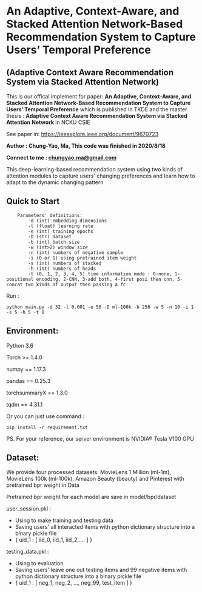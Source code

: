 # An Adaptive, Context-Aware, and Stacked Attention Network-Based Recommendation System to Capture Users’ Temporal Preference
## (Adaptive Context Aware Recommendation System via Stacked Attention Network)

This is our offical implement for paper:
**An Adaptive, Context-Aware, and Stacked Attention Network-Based Recommendation System to Capture Users’ Temporal Preference**
which is published in TKDE and the master thesis :
**Adaptive Context Aware Recommendation System via Stacked Attention Network**
in NCKU CSIE

See paper in: https://ieeexplore.ieee.org/document/9670723

**Author : Chung-Yao, Ma, This code was finished in 2020/8/18** 

**Connect to me : chungyao.ma@gmail.com**

This deep-learning-based recommendation system using two kinds of attention modules to capture users' changing preferences and learn how to adapt to the dynamic changing pattern

## Quick to Start
```
    Parameters' definitions:
        -d (int) embedding dimensions
        -l (float) learning rate
        -e (int) training epochs
        -D (str) dataset
        -b (int) batch size
        -w (int>2) window size
        -n (int) numbers of negative sample
        -i (0 or 1) using pretrained item weight
        -s (int) numbers of stacked
        -h (int) numbers of heads
        -t (0, 1, 2, 3, 4, 5) time information mode : 0-none, 1-positional encoding, 2-CNN, 3-add both, 4-first posi then cnn, 5-concat two kinds of output then passing a fc
```

Run : 
```shell
python main.py -d 32 -l 0.001 -e 50 -D ml-100k -b 256 -w 5 -n 10 -i 1 -s 5 -h 5 -t 0
```

## Environment:
Python 3.6

Torch >= 1.4.0

numpy == 1.17.3

pandas == 0.25.3

torchsummaryX == 1.3.0

tqdm == 4.31.1

Or you can just use command :

```shell
pip install -r requirement.txt
```


PS. For your reference, our server environment is NVIDIA® Tesla V100 GPU


## Dataset:
We provide four processed datasets: MovieLens 1 Million (ml-1m), MovieLens 100k (ml-100k), Amazon Beauty (beauty) and Pinterest with pretrained bpr weight in Data

Pretrained bpr weight for each model are save in model/bpr/dataset

user_session.pkl : 

- Using to make training and testing data
- Saving users' all interacted items with python dictionary structure into a binary pickle file
- { uid_1 : [ iid_0, iid_1, iid_2,.... ] }

testing_data.pkl : 

- Using to evaluation
- Saving users' leave one out testing items and 99 negative items with python dictionary structure into a binary pickle file
- { uid_1 : [ neg_1, neg_2, ..., neg_99, test_item ] }


